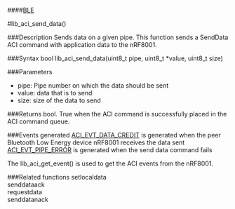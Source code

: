 ####[BLE](https://github.com/NordicSemiconductor/ble-sdk-arduino/tree/master/documentation/libraries/BLE "Go to BLE folder")

#lib_aci_send_data()

###Description
Sends data on a given pipe. This function sends a SendData ACI command with application data to the nRF8001. 


###Syntax
    bool lib_aci_send_data(uint8_t pipe, uint8_t *value, uint8_t size)

    
###Parameters
* pipe: Pipe number on which the data should be sent
* value: data that is to send 
* size: size of the data to send

###Returns
    bool. True when the ACI command is successfully placed in the ACI command queue.

###Events generated
[ACI_EVT_DATA_CREDIT](https://devzone.nordicsemi.com/documentation/ps/nRF8001_PS_v1.2.pdf#G1052699 "Go to nRF8001 PS") is generated when the peer Bluetooth Low Energy device nRF8001 receives the data sent  
[ACI_EVT_PIPE_ERROR](https://devzone.nordicsemi.com/documentation/ps/nRF8001_PS_v1.2.pdf#G1052798 "Go to nRF8001 PS") is generated when the send data command fails  
  
The lib_aci_get_event() is used to get the ACI events from the nRF8001.

###Related functions
setlocaldata  
senddataack  
requestdata  
senddatanack  

